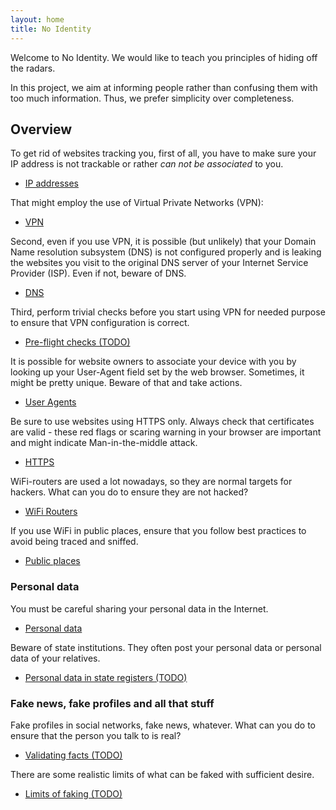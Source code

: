 ```yaml
---
layout: home
title: No Identity
---
```


Welcome to No Identity. We would like to teach you principles of hiding off the radars.

In this project, we aim at informing people rather than confusing them with too much information. Thus, we prefer simplicity over completeness.


## Overview

To get rid of websites tracking you, first of all, you have to make sure your IP address is not trackable or rather *can not be associated* to you.

 - [IP addresses](/ip.html)

That might employ the use of Virtual Private Networks (VPN):

 - [VPN](/vpn.html)

Second, even if you use VPN, it is possible (but unlikely) that your Domain Name resolution subsystem (DNS) is not configured properly and is leaking the websites you visit to the original DNS server of your Internet Service Provider (ISP). Even if not, beware of DNS.

 - [DNS](/dns.html)

Third, perform trivial checks before you start using VPN for needed purpose to ensure that VPN configuration is correct.

 - [Pre-flight checks (TODO)](/preflight.html)

It is possible for website owners to associate your device with you by looking up your User-Agent field set by the web browser. Sometimes, it might be pretty unique. Beware of that and take actions.

 - [User Agents](/user_agents.html)

Be sure to use websites using HTTPS only. Always check that certificates are valid - these red flags or scaring warning in your browser are important and might indicate Man-in-the-middle attack.

 - [HTTPS](/https.html)

WiFi-routers are used a lot nowadays, so they are normal targets for hackers. What can you do to ensure they are not hacked?

 - [WiFi Routers](/wifi_routers.html)

If you use WiFi in public places, ensure that you follow best practices to avoid being traced and sniffed.

 - [Public places](/public_places.html)

### Personal data

You must be careful sharing your personal data in the Internet.

 - [Personal data](/personal.html)

Beware of state institutions. They often post your personal data or personal data of your relatives.

 - [Personal data in state registers (TODO)](/personal_state.html)

### Fake news, fake profiles and all that stuff

Fake profiles in social networks, fake news, whatever. What can you do to ensure that the person you talk to is real?

 - [Validating facts (TODO)](/validate_facts.html)

There are some realistic limits of what can be faked with sufficient desire.

 - [Limits of faking (TODO)](/fake_limits.html)


